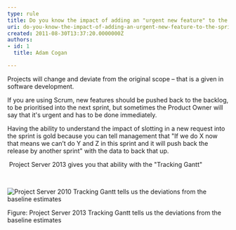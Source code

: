 ```yaml
---
type: rule
title: Do you know the impact of adding an "urgent new feature" to the sprint?
uri: do-you-know-the-impact-of-adding-an-urgent-new-feature-to-the-sprint
created: 2011-08-30T13:37:20.0000000Z
authors:
- id: 1
  title: Adam Cogan

---
```




<span class='intro'> <p>Projects will change and deviate from the original scope – that is a given in software development. </p><p>If you are using Scrum, new features should be pushed back to the backlog, to be prioritised into the next sprint, but sometimes the Product Owner will say that it's urgent and has to be done immediately.</p><p>Having the ability to understand the impact of slotting in a new request into the sprint is gold because you can tell management that &quot;If we do X now that means we can’t do Y and Z in this sprint and it will push back the release by another sprint&quot; with the data to back that up. </p> </span>

&#160;Project Server 2013 gives you that ability with the &quot;Tracking Gantt&quot;<p>&#160;</p><p><img class="ms-rteCustom-ImageArea" alt="Project Server 2010 Tracking Gantt tells us the deviations from the baseline estimates" src="/Management/RulestoBetterWorkItems/PublishingImages/gantt-chart.jpg" /> 
</p><span class="ms-rteCustom-FigureNormal">Figure&#58; Project Server 2013 Tracking Gantt tells us the deviations from the baseline estimates</span>


